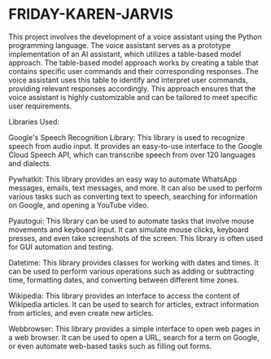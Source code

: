 # FRIDAY-KAREN-JARVIS

This project involves the development of a voice assistant using the Python programming language. The voice assistant serves as a prototype implementation of an AI assistant, which utilizes a table-based model approach.
The table-based model approach works by creating a table that contains specific user commands and their corresponding responses. The voice assistant uses this table to identify and interpret user commands, providing relevant responses accordingly. This approach ensures that the voice assistant is highly customizable and can be tailored to meet specific user requirements.

Libraries Used:

Google's Speech Recognition Library: This library is used to recognize speech from audio input. It provides an easy-to-use interface to the Google Cloud Speech API, which can transcribe speech from over 120 languages and dialects.

Pywhatkit: This library provides an easy way to automate WhatsApp messages, emails, text messages, and more. It can also be used to perform various tasks such as converting text to speech, searching for information on Google, and opening a YouTube video.

Pyautogui: This library can be used to automate tasks that involve mouse movements and keyboard input. It can simulate mouse clicks, keyboard presses, and even take screenshots of the screen. This library is often used for GUI automation and testing.

Datetime: This library provides classes for working with dates and times. It can be used to perform various operations such as adding or subtracting time, formatting dates, and converting between different time zones.

Wikipedia: This library provides an interface to access the content of Wikipedia articles. It can be used to search for articles, extract information from articles, and even create new articles.

Webbrowser: This library provides a simple interface to open web pages in a web browser. It can be used to open a URL, search for a term on Google, or even automate web-based tasks such as filling out forms.




